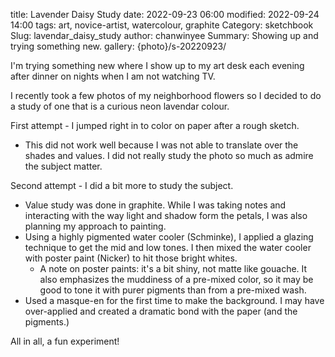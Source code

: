 title: Lavender Daisy Study
date: 2022-09-23 06:00
modified: 2022-09-24 14:00
tags: art, novice-artist, watercolour, graphite
Category: sketchbook
Slug: lavendar_daisy_study
author: chanwinyee
Summary: Showing up and trying something new.
gallery: {photo}/s-20220923/

I'm trying something new where I show up to my art desk each evening after dinner on nights when I am not watching TV. 

I recently took a few photos of my neighborhood flowers so I decided to do a study of one that is a curious neon lavendar colour. 

First attempt - I jumped right in to color on paper after a rough sketch. 
- This did not work well because I was not able to translate over the shades and values. I did not really study the photo so much as admire the subject matter. 

Second attempt - I did a bit more to study the subject.
- Value study was done in graphite. While I was taking notes and interacting with the way light and shadow form the petals, I was also planning my approach to painting.
- Using a highly pigmented water cooler (Schminke), I applied a glazing technique to get the mid and low tones. I then mixed the water cooler with poster paint (Nicker) to hit those bright whites.
	- A note on poster paints: it's a bit shiny, not matte like gouache. It also emphasizes the muddiness of a pre-mixed color, so it may be good to tone it with purer pigments than from a pre-mixed wash.
- Used a masque-en for the first time to make the background. I may have over-applied and created a dramatic bond with the paper (and the pigments.) 

All in all, a fun experiment!